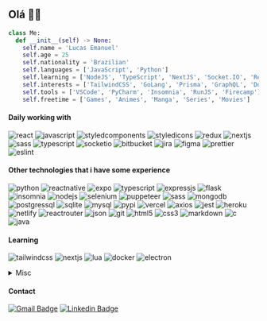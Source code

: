 ## Olá 👋🏼

```python
class Me:
  def __init__(self) -> None:
    self.name = 'Lucas Emanuel'
    self.age = 25
    self.nationality = 'Brazilian'
    self.languages = ['JavaScript', 'Python']
    self.learning = ['NodeJS', 'TypeScript', 'NextJS', 'Socket.IO', 'React']
    self.interests = ['TailwindCSS', 'GoLang', 'Prisma', 'GraphQL', 'Docker']
    self.tools = ['VSCode', 'PyCharm', 'Insomnia', 'RunJS', 'Firecamp']
    self.freetime = ['Games', 'Animes', 'Manga', 'Series', 'Movies']
```

#### Daily working with

![react](https://img.shields.io/badge/React-20232A?style=for-the-badge&logo=react&logoColor=61DAFB)
![javascript](https://img.shields.io/badge/JavaScript-FFD43B?style=for-the-badge&logo=javascript&logoColor=000000)
![styledcomponents](https://img.shields.io/badge/styled--components-DB7093?style=for-the-badge&logo=styled-components&logoColor=white)
![styledicons](https://img.shields.io/badge/styled--icons-DB7093?style=for-the-badge&logo=styled-components&logoColor=white)
![redux](https://img.shields.io/badge/Redux-593D88?style=for-the-badge&logo=redux&logoColor=white)
![nextjs](https://img.shields.io/badge/next.js-000000?style=for-the-badge&logo=nextdotjs&logoColor=white)
![sass](https://img.shields.io/badge/Sass-CC6699?style=for-the-badge&logo=sass&logoColor=white)
![typescript](https://img.shields.io/badge/TypeScript-007ACC?style=for-the-badge&logo=typescript&logoColor=white)
![socketio](https://img.shields.io/badge/Socket.io-010101?&style=for-the-badge&logo=Socket.io&logoColor=white)
![bitbucket](https://img.shields.io/badge/Bitbucket-0747a6?style=for-the-badge&logo=bitbucket&logoColor=white)
![jira](https://img.shields.io/badge/Jira-0052CC?style=for-the-badge&logo=Jira&logoColor=white)
![figma](https://img.shields.io/badge/Figma-F24E1E?style=for-the-badge&logo=figma&logoColor=white)
![prettier](https://img.shields.io/badge/prettier-1A2C34?style=for-the-badge&logo=prettier&logoColor=F7BA3E)
![eslint](https://img.shields.io/badge/eslint-3A33D1?style=for-the-badge&logo=eslint&logoColor=white)

#### Other technologies that i have some experience

![python](https://img.shields.io/badge/Python-FFD43B?style=for-the-badge&logo=python&logoColor=blue)
![reactnative](https://img.shields.io/badge/React_Native-20232A?style=for-the-badge&logo=react&logoColor=61DAFB)
![expo](https://img.shields.io/badge/Expo-1B1F23?style=for-the-badge&logo=expo&logoColor=white)
![typescript](https://img.shields.io/badge/TypeScript-007ACC?style=for-the-badge&logo=typescript&logoColor=white)
![expressjs](https://img.shields.io/badge/Express.js-000000?style=for-the-badge&logo=express&logoColor=white)
![flask](https://img.shields.io/badge/Flask-000000?style=for-the-badge&logo=flask&logoColor=white)
![insomnia](https://img.shields.io/badge/Insomnia-5849be?style=for-the-badge&logo=Insomnia&logoColor=white)
![nodejs](https://img.shields.io/badge/Node.js-339933?style=for-the-badge&logo=nodedotjs&logoColor=white)
![selenium](https://img.shields.io/badge/Selenium-43B02A?style=for-the-badge&logo=Selenium&logoColor=white)
![puppeteer](https://img.shields.io/badge/Puppeteer-40B5A4?style=for-the-badge&logo=Puppeteer&logoColor=white)
![sass](https://img.shields.io/badge/Sass-CC6699?style=for-the-badge&logo=sass&logoColor=white)
![mongodb](https://img.shields.io/badge/MongoDB-4EA94B?style=for-the-badge&logo=mongodb&logoColor=white)
![postgressql](https://img.shields.io/badge/PostgreSQL-316192?style=for-the-badge&logo=postgresql&logoColor=white)
![sqlite](https://img.shields.io/badge/SQLite-07405E?style=for-the-badge&logo=sqlite&logoColor=white)
![mysql](https://img.shields.io/badge/MySQL-005C84?style=for-the-badge&logo=mysql&logoColor=white)
![pypi](https://img.shields.io/badge/pypi-3775A9?style=for-the-badge&logo=pypi&logoColor=white)
![vercel](https://img.shields.io/badge/Vercel-000000?style=for-the-badge&logo=vercel&logoColor=white)
![axios](https://img.shields.io/badge/axios-671ddf?&style=for-the-badge&logo=axios&logoColor=white)
![jest](https://img.shields.io/badge/Jest-C21325?style=for-the-badge&logo=jest&logoColor=white)
![heroku](https://img.shields.io/badge/Heroku-430098?style=for-the-badge&logo=heroku&logoColor=white)
![netlify](https://img.shields.io/badge/Netlify-00C7B7?style=for-the-badge&logo=netlify&logoColor=white)
![reactrouter](https://img.shields.io/badge/React_Router-CA4245?style=for-the-badge&logo=react-router&logoColor=white)
![json](https://img.shields.io/badge/json-5E5C5C?style=for-the-badge&logo=json&logoColor=white)
![git](https://img.shields.io/badge/GIT-E44C30?style=for-the-badge&logo=git&logoColor=white)
![html5](https://img.shields.io/badge/HTML5-E34F26?style=for-the-badge&logo=html5&logoColor=white)
![css3](https://img.shields.io/badge/CSS3-1572B6?style=for-the-badge&logo=css3&logoColor=white)
![markdown](https://img.shields.io/badge/Markdown-000000?style=for-the-badge&logo=markdown&logoColor=white)
![c](https://img.shields.io/badge/C-00599C?style=for-the-badge&logo=c&logoColor=white)
![java](https://img.shields.io/badge/Java-ED8B00?style=for-the-badge&logo=java&logoColor=white)

#### Learning

![tailwindcss](https://img.shields.io/badge/Tailwind_CSS-38B2AC?style=for-the-badge&logo=tailwind-css&logoColor=white)
![nextjs](https://img.shields.io/badge/next.js-000000?style=for-the-badge&logo=nextdotjs&logoColor=white)
![lua](https://img.shields.io/badge/Lua-2C2D72?style=for-the-badge&logo=lua&logoColor=white)
![docker](https://img.shields.io/badge/Docker-2CA5E0?style=for-the-badge&logo=docker&logoColor=white)
![electron](https://img.shields.io/badge/Electron-2B2E3A?style=for-the-badge&logo=electron&logoColor=9FEAF9)

<details>
  <summary>
    Misc
  </summary>

#### Interest

  ![go](https://img.shields.io/badge/Go-00ADD8?style=for-the-badge&logo=go&logoColor=white)
  ![redis](https://img.shields.io/badge/redis-CC0000.svg?&style=for-the-badge&logo=redis&logoColor=white)
  ![prisma](https://img.shields.io/badge/Prisma-3982CE?style=for-the-badge&logo=Prisma&logoColor=white)
  ![graphql](https://img.shields.io/badge/GraphQl-E10098?style=for-the-badge&logo=graphql&logoColor=white)
  ![realmdb](https://img.shields.io/badge/Realm-39477F?style=for-the-badge&logo=realm&logoColor=white)
  ![vue](https://img.shields.io/badge/Vue.js-35495E?style=for-the-badge&logo=vuedotjs&logoColor=4FC08D)
  ![bootstrap](https://img.shields.io/badge/Bootstrap-563D7C?style=for-the-badge&logo=bootstrap&logoColor=white)
  ![opencv](https://img.shields.io/badge/OpenCV-27338e?style=for-the-badge&logo=OpenCV&logoColor=white)
  ![firebase](https://img.shields.io/badge/firebase-ffca28?style=for-the-badge&logo=firebase&logoColor=black)
  ![svelte](https://img.shields.io/badge/Svelte-4A4A55?style=for-the-badge&logo=svelte&logoColor=FF3E00)
  ![rubyonrails](https://img.shields.io/badge/Ruby_on_Rails-CC0000?style=for-the-badge&logo=ruby-on-rails&logoColor=white)
  ![jupyter](https://img.shields.io/badge/Jupyter-F37626.svg?&style=for-the-badge&logo=Jupyter&logoColor=white)
  ![webassembly](https://img.shields.io/badge/WebAssembly-654FF0?style=for-the-badge&logo=WebAssembly&logoColor=white)
  ![underscorejs](https://img.shields.io/badge/underscore%20js-0371B5?style=for-the-badge&logo=underscore.js&logoColor=white)
  ![django](https://img.shields.io/badge/Django-092E20?style=for-the-badge&logo=django&logoColor=green)
  ![perl](https://img.shields.io/badge/Perl-39457E?style=for-the-badge&logo=perl&logoColor=white)
  ![adonisjs](https://img.shields.io/badge/adonis%20js-220052?style=for-the-badge&logo=adonisjs&logoColor=white)

#### Others

  ![vscode](https://img.shields.io/badge/Visual_Studio_Code-0078D4?style=for-the-badge&logo=visual%20studio%20code&logoColor=white)
  ![pycharm](https://img.shields.io/badge/PyCharm-000000.svg?&style=for-the-badge&logo=PyCharm&logoColor=white)
  ![intellijidea](https://img.shields.io/badge/IntelliJ_IDEA-000000.svg?style=for-the-badge&logo=intellij-idea&logoColor=white)
  ![visualstudio](https://img.shields.io/badge/Visual_Studio-5C2D91?style=for-the-badge&logo=visual%20studio&logoColor=white)
  ![windowsterminal](https://img.shields.io/badge/windows%20terminal-4D4D4D?style=for-the-badge&logo=windows%20terminal&logoColor=white)
  ![powershell](https://img.shields.io/badge/powershell-5391FE?style=for-the-badge&logo=powershell&logoColor=white)
  ![hyper](https://img.shields.io/badge/Hyper-000000?style=for-the-badge&logo=hyper&logoColor=white)
  ![yarn](https://img.shields.io/badge/Yarn-2C8EBB?style=for-the-badge&logo=yarn&logoColor=white)
  ![npm](https://img.shields.io/badge/npm-CB3837?style=for-the-badge&logo=npm&logoColor=white)
  ![notepad++](https://img.shields.io/badge/Notepad++-90E59A.svg?style=for-the-badge&logo=notepad%2B%2B&logoColor=black)
  ![replit](https://img.shields.io/badge/replit-667881?style=for-the-badge&logo=replit&logoColor=white)
  ![discord](https://img.shields.io/badge/Discord-5865F2?style=for-the-badge&logo=discord&logoColor=white)
  ![slack](https://img.shields.io/badge/Slack-4A154B?style=for-the-badge&logo=slack&logoColor=white)
  ![googlemeet](https://img.shields.io/badge/Google%20Meet-00897B?style=for-the-badge&logo=google-meet&logoColor=white)
</details>

#### Contact

[![Gmail Badge](https://img.shields.io/badge/Gmail-D14836?style=for-the-badge&logo=gmail&logoColor=white&link=mailto:lucasemanuel8x@gmail.com)](mailto:lucasemanuel8x@gmail.com)
[![Linkedin Badge](https://img.shields.io/badge/LinkedIn-0077B5?style=for-the-badge&logo=linkedin&logoColor=white&link=https://www.linkedin.com/in/lucasemanuel8x/)](https://www.linkedin.com/in/lucasemanuel8x/)

